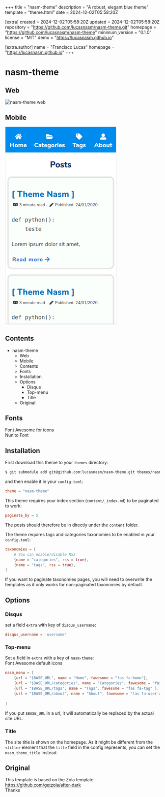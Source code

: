 
+++
title = "nasm-theme"
description = "A robust, elegant blue theme"
template = "theme.html"
date = 2024-12-02T05:58:20Z

[extra]
created = 2024-12-02T05:58:20Z
updated = 2024-12-02T05:58:20Z
repository = "https://github.com/lucasnasm/nasm-theme.git"
homepage = "https://github.com/lucasnasm/nasm-theme"
minimum_version = "0.1.0"
license = "MIT"
demo = "https://lucasnasm.github.io"

[extra.author]
name = "Francisco Lucas"
homepage = "https://lucasnasm.github.io"
+++        

# nasm-theme

## Web
![nasm-theme web](screenshot.png)

## Mobile
![nasm-theme mobile](https://github.com/lucasnasm/nasm-theme/blob/master/screenshot-mobile.png?raw=true)

## Contents

- nasm-theme
  - Web
  - Mobile
  - Contents
  - Fonts
  - Installation
  - Options
    - Disqus
    - Top-menu
    - Title
  - Original
## Fonts
Font Awesome for icons  
Nunito Font
## Installation
First download this theme to your `themes` directory:

```bash
$ git submodule add git@github.com:lucasnasm/nasm-theme.git themes/nasm-theme
```
and then enable it in your `config.toml`:

```toml
theme = "nasm-theme"
```

This theme requires your index section (`content/_index.md`) to be paginated to work:

```toml
paginate_by = 5
```

The posts should therefore be in directly under the `content` folder.

The theme requires tags and categories taxonomies to be enabled in your `config.toml`:

```toml
taxonomies = [
    # You can enable/disable RSS
    {name = "categories", rss = true},
    {name = "tags", rss = true},
]
```
If you want to paginate taxonomies pages, you will need to overwrite the templates
as it only works for non-paginated taxonomies by default.


## Options
### Disqus
set a field `extra` with key of `disqus_username`:
```toml
disqus_username = 'username'
```
### Top-menu
Set a field in `extra` with a key of `nasm-theme`:  
Font Awesome default icons
```toml
nasm_menu = [
    {url = "$BASE_URL", name = "Home", fawesome = "fas fa-home"},
    {url = "$BASE_URL/categories", name = "Categories", fawesome = "fas fa-folder-open"},
    {url = "$BASE_URL/tags", name = "Tags", fawesome = "fas fa-tag" },
    {url = "$BASE_URL/about", name = "About", fawesome = "fas fa-user-alt" },

]
```

If you put `$BASE_URL` in a url, it will automatically be replaced by the actual
site URL.

### Title
The site title is shown on the homepage. As it might be different from the `<title>`
element that the `title` field in the config represents, you can set the `nasm_theme_title`
instead.

## Original
This template is based on the Zola template https://github.com/getzola/after-dark  
Thanks

        